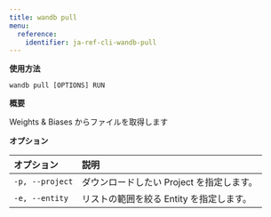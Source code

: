 ```yaml
---
title: wandb pull
menu:
  reference:
    identifier: ja-ref-cli-wandb-pull
---
```


**使用方法**

`wandb pull [OPTIONS] RUN`

**概要**

Weights & Biases からファイルを取得します

**オプション**

| **オプション** | **説明** |
| :--- | :--- |
| `-p, --project` | ダウンロードしたい Project を指定します。 |
| `-e, --entity` | リストの範囲を絞る Entity を指定します。 |